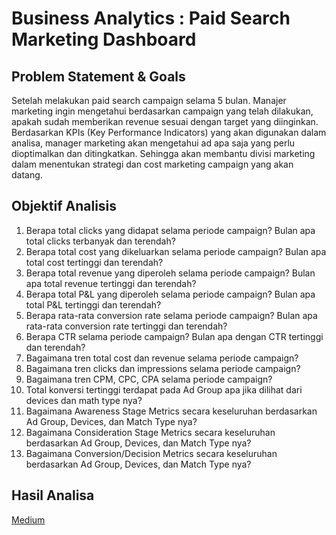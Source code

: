 # Business Analytics : Paid Search Marketing Dashboard

## Problem Statement & Goals
Setelah melakukan paid search campaign selama 5 bulan. Manajer marketing ingin mengetahui berdasarkan campaign yang telah dilakukan, apakah sudah memberikan revenue sesuai dengan target yang diinginkan. Berdasarkan KPIs (Key Performance Indicators) yang akan digunakan dalam analisa, manager marketing akan mengetahui ad apa saja yang perlu dioptimalkan dan ditingkatkan. Sehingga akan membantu divisi marketing dalam menentukan strategi dan cost marketing campaign yang akan datang.

## Objektif Analisis
1. Berapa total clicks yang didapat selama periode campaign? Bulan apa total clicks terbanyak dan terendah?
2. Berapa total cost yang dikeluarkan selama periode campaign? Bulan apa total cost tertinggi dan terendah?
3. Berapa total revenue yang diperoleh selama periode campaign? Bulan apa total revenue tertinggi dan terendah?
4. Berapa total P&L yang diperoleh selama periode campaign? Bulan apa total P&L tertinggi dan terendah?
5. Berapa rata-rata conversion rate selama periode campaign? Bulan apa rata-rata conversion rate tertinggi dan terendah?
6. Berapa CTR selama periode campaign? Bulan apa dengan CTR tertinggi dan terendah?
7. Bagaimana tren total cost dan revenue selama periode campaign?
8. Bagaimana tren clicks dan impressions selama periode campaign?
9. Bagaimana tren CPM, CPC, CPA selama periode campaign?
10. Total konversi tertinggi terdapat pada Ad Group apa jika dilihat dari devices dan math type nya?
11. Bagaimana Awareness Stage Metrics secara keseluruhan berdasarkan Ad Group, Devices, dan Match Type nya?
12. Bagaimana Consideration Stage Metrics secara keseluruhan berdasarkan Ad Group, Devices, dan Match Type nya?
13. Bagaimana Conversion/Decision Metrics secara keseluruhan berdasarkan Ad Group, Devices, dan Match Type nya?

## Hasil Analisa
[Medium](https://medium.com/@septiawulandaris11/business-analytics-paid-search-marketing-dashboard-fbc461a1a4fb)
